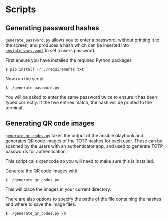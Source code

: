 # Scripts

## Generating password hashes

[`generate_password.py`](./generate_password.py) allows you to enter a password,
without printing it to the screen, and produces a hash which can be inserted
into [`ansible_vars.yaml`](../ansible/ansible_vars.yaml) to set a users
password.

First ensure you have installed the required Python packages

```
$ pip install -r ./requirements.txt
```

Now run the script

```
$ ./generate_password.py
```

You will be asked to enter the same password twice to ensure it has been typed
correctly. If the two entries match, the hash will be printed to the terminal.

## Generating QR code images

[`generate_qr_codes.py`](./generate_qr_codes.py) takes the output of the ansible
playbook and generates QR code images of the TOTP hashes for each user. These
can be scanned by the users with an authenticator app, and used to generate TOTP
passwords for authentication.

This script calls qrencode so you will need to make sure this is installed.

Generate the QR code images with

```
$ ./generate_qr_codes.py
```

This will place the images in your current directory.

There are also options to specify the paths of the file containing the hashes
and where to save the image files.

```
$ ./generate_qr_codes.py -h
```

